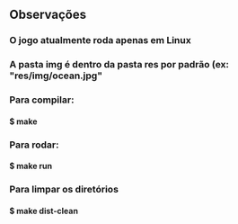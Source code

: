 ## Observações

### O jogo atualmente roda apenas em Linux

### A pasta img é dentro da pasta res por padrão (ex: "res/img/ocean.jpg"

### Para compilar:

#### $ make

### Para rodar:

#### $ make run

### Para limpar os diretórios

#### $ make dist-clean
